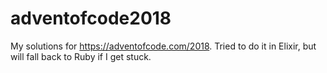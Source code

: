 # adventofcode2018
My solutions for https://adventofcode.com/2018. Tried to do it in Elixir, but will fall back to Ruby if I get stuck.



